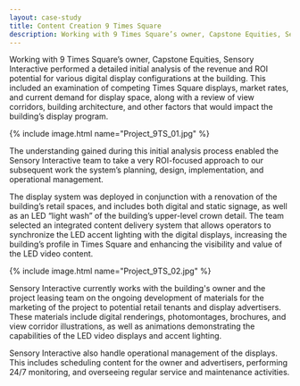 ```yaml
---
layout: case-study
title: Content Creation 9 Times Square
description: Working with 9 Times Square’s owner, Capstone Equities, Sensory Interactive performed a detailed initial analysis of the revenue and ROI potential for various digital display configurations at the building. This included an examination of competing Times Square displays, market rates, and current demand for display space, along with a review of view corridors, building architecture, and other factors that would impact the building’s display program.
---
```


Working with 9 Times Square’s owner, Capstone Equities, Sensory Interactive performed a detailed initial analysis of the revenue and ROI potential for various digital display configurations at the building. This included an examination of competing Times Square displays, market rates, and current demand for display space, along with a review of view corridors, building architecture, and other factors that would impact the building’s display program.

{% include image.html name="Project_9TS_01.jpg" %}

The understanding gained during this initial analysis process enabled the Sensory Interactive team to take a very ROI-focused approach to our subsequent work the system’s planning, design, implementation, and operational management.

The display system was deployed in conjunction with a renovation of the building’s retail spaces, and includes both digital and static signage, as well as an LED “light wash” of the building’s upper-level crown detail. The team selected an integrated content delivery system that allows operators to synchronize the LED accent lighting with the digital displays, increasing the building’s profile in Times Square and enhancing the visibility and value of the LED video content.

{% include image.html name="Project_9TS_02.jpg" %}

Sensory Interactive currently works with the building's owner and the project leasing team on the ongoing development of materials for the marketing of the project to potential retail tenants and display advertisers. These materials include digital renderings, photomontages, brochures, and view corridor illustrations, as well as animations demonstrating the capabilities of the LED video displays and accent lighting.

Sensory Interactive also handle operational management of the displays. This includes scheduling content for the owner and advertisers, performing 24/7 monitoring, and overseeing regular service and maintenance activities.